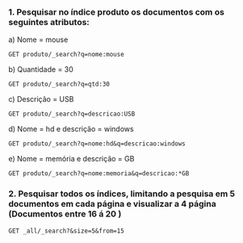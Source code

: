 ### 1. Pesquisar no índice produto os documentos com os seguintes atributos:

a) Nome = mouse
```
GET produto/_search?q=nome:mouse
```

b) Quantidade = 30
```
GET produto/_search?q=qtd:30
```

c) Descrição = USB
```
GET produto/_search?q=descricao:USB
```

d) Nome = hd e descrição = windows
```
GET produto/_search?q=nome:hd&q=descricao:windows
```

e) Nome = memória e descrição = GB
```
GET produto/_search?q=nome:memoria&q=descricao:*GB
```

### 2. Pesquisar todos os índices, limitando a pesquisa em 5 documentos em cada página e visualizar a 4 página (Documentos entre 16 á 20 )
```
GET _all/_search?&size=5&from=15
```

